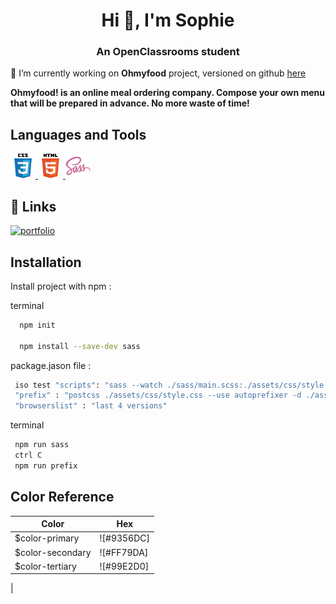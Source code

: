 <h1 align="center">Hi 👋, I'm Sophie</h1>
<h3 align="center">An OpenClassrooms student</h3>

🔭 I’m currently working on **Ohmyfood** project, versioned on github [here](https://github.com/sopicard/Ohmyfood_oc-project_sp)

**Ohmyfood! is an online meal ordering company. Compose your own menu that will be prepared in advance. No more waste of time!**

## Languages and Tools

<p align="left"> <a href="https://www.w3schools.com/css/" target="_blank" rel="noreferrer"> <img src="https://raw.githubusercontent.com/devicons/devicon/master/icons/css3/css3-original-wordmark.svg" alt="css3" width="40" height="40"/> </a> <a href="https://www.w3.org/html/" target="_blank" rel="noreferrer"> <img src="https://raw.githubusercontent.com/devicons/devicon/master/icons/html5/html5-original-wordmark.svg" alt="html5" width="40" height="40"/> </a> <a href="https://sass-lang.com" target="_blank" rel="noreferrer"> <img src="https://raw.githubusercontent.com/devicons/devicon/master/icons/sass/sass-original.svg" alt="sass" width="40" height="40"/> </a> </p>

## 🔗 Links

[![portfolio](https://img.shields.io/badge/web_project-000?style=for-the-badge&logo=ko-fi&logoColor=white)](https://sopicard.github.io/Ohmyfood_oc-project_sp/)

## Installation

Install project with npm :

terminal

```bash
  npm init

  npm install --save-dev sass
```

package.jason file :

```bash
 iso test "scripts": "sass --watch ./sass/main.scss:./assets/css/style.css --style compressed",
 "prefix" : "postcss ./assets/css/style.css --use autoprefixer -d ./assets/css/prefixed/"
 "browserslist" : "last 4 versions"
```

terminal

```bash
 npm run sass
 ctrl C
 npm run prefix
```

## Color Reference

| Color            | Hex        |
| ---------------- | ---------- |
| $color-primary   | ![#9356DC] |
| $color-secondary | ![#FF79DA] |
| $color-tertiary  | ![#99E2D0] |

|
